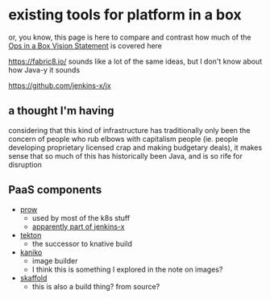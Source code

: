 # existing tools for platform in a box

or, you know, this page is here to compare and contrast how much of the [Ops in a Box Vision Statement](0dehw-8kxsa-81amj-gp4kk-td8cw) is covered here

https://fabric8.io/ sounds like a lot of the same ideas, but I don't know about how Java-y it sounds

https://github.com/jenkins-x/jx

## a thought I'm having

considering that this kind of infrastructure has traditionally only been the concern of people who rub elbows with capitalism people (ie. people developing proprietary licensed crap and making budgetary deals), it makes sense that so much of this has historically been Java, and is so rife for disruption

## PaaS components

- [prow](https://github.com/kubernetes/test-infra/tree/master/prow)
  - used by most of the k8s stuff
  - [apparently part of jenkins-x](https://medium.com/@jdrawlings/serverless-jenkins-with-jenkins-x-9134cbfe6870)
- [tekton](https://github.com/tektoncd/pipeline)
  - the successor to knative build
- [kaniko](https://github.com/GoogleContainerTools/kaniko)
  - image builder
  - I think this is something I explored in the note on images?
- [skaffold](https://github.com/GoogleContainerTools/skaffold)
  - this is also a build thing? from source?
